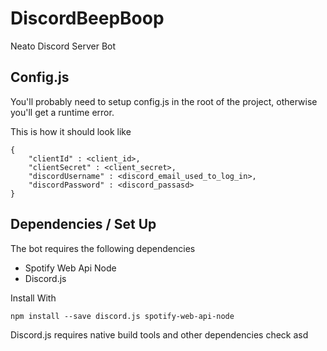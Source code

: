 # DiscordBeepBoop
Neato Discord Server Bot

## Config.js
You'll probably need to setup config.js in the root of the project, otherwise you'll get a runtime error.

This is how it should look like

```
{
    "clientId" : <client_id>,
    "clientSecret" : <client_secret>,
    "discordUsername" : <discord_email_used_to_log_in>,
    "discordPassword" : <discord_passasd>
}
```

## Dependencies / Set Up
The bot requires the following dependencies

- Spotify Web Api Node
- Discord.js

Install With

```
npm install --save discord.js spotify-web-api-node
```

Discord.js requires native build tools and other dependencies check asd
